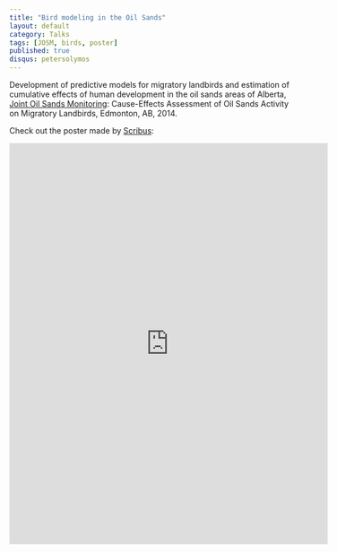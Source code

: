 ```yaml
---
title: "Bird modeling in the Oil Sands"
layout: default
category: Talks
tags: [JOSM, birds, poster]
published: true
disqus: petersolymos
---
```


Development of predictive models for migratory landbirds and estimation of
cumulative effects of human development in the oil sands areas of Alberta,
[Joint Oil Sands Monitoring](http://www.jointoilsandsmonitoring.ca/):
Cause-Effects Assessment of Oil Sands Activity on Migratory Landbirds,
Edmonton, AB, 2014.

Check out the poster made by [Scribus](https://www.scribus.net/):

<iframe src="https://widgets.figshare.com/articles/1059269/embed?show_title=1" width="568" height="716" frameborder="0"></iframe>
